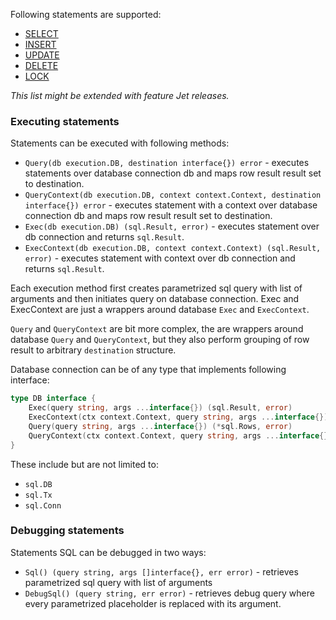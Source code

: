 
Following statements are supported: 

* [SELECT](https://github.com/go-jet/jet/wiki/SELECT)
* [INSERT](https://github.com/go-jet/jet/wiki/INSERT)
* [UPDATE](https://github.com/go-jet/jet/wiki/UPDATE)
* [DELETE](https://github.com/go-jet/jet/wiki/DELETE)
* [LOCK](https://github.com/go-jet/jet/wiki/LOCK)

_This list might be extended with feature Jet releases._ 

### Executing statements

Statements can be executed with following methods:
- `Query(db execution.DB, destination interface{}) error` - executes statements over database connection db and maps 
row result result set to destination.
- `QueryContext(db execution.DB, context context.Context, destination interface{}) error` - executes statement with a 
context over database connection db and maps row result result set to destination.
- `Exec(db execution.DB) (sql.Result, error)` - executes statement over db connection and returns `sql.Result`.
- `ExecContext(db execution.DB, context context.Context) (sql.Result, error)` - executes statement with context over 
db connection and returns `sql.Result`.

Each execution method first creates parametrized sql query with list of arguments and then initiates query on database connection.
Exec and ExecContext are just a wrappers around database `Exec` and `ExecContext`.

`Query` and `QueryContext` are bit more complex, the are wrappers around database `Query` and `QueryContext`, 
but they also perform grouping of row result to arbitrary `destination` structure. 

Database connection can be of any type that implements following interface:

```go
type DB interface {
	Exec(query string, args ...interface{}) (sql.Result, error)
	ExecContext(ctx context.Context, query string, args ...interface{}) (sql.Result, error)
	Query(query string, args ...interface{}) (*sql.Rows, error)
	QueryContext(ctx context.Context, query string, args ...interface{}) (*sql.Rows, error)
}
```

These include but are not limited to: 
- `sql.DB`
- `sql.Tx`
- `sql.Conn`


### Debugging statements

Statements SQL can be debugged in two ways:

- `Sql() (query string, args []interface{}, err error)` - retrieves parametrized sql query with list of arguments
- `DebugSql() (query string, err error)` - retrieves debug query where every parametrized placeholder is replaced with its argument.
